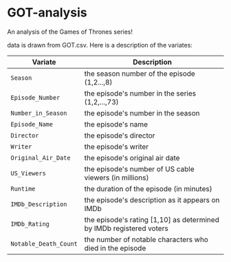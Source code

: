 # GOT-analysis
An analysis of the Games of Thrones series!

data is drawn from GOT.csv. Here is a description of the variates:

Variate               | Description
--------------------- |-----------------------------------------------------
`Season`              | the season number of the episode (1,2...,8)
`Episode_Number`      | the episode's number in the series (1,2,...,73)
`Number_in_Season`    | the episode's number in the season
`Episode_Name`        | the episode's name
`Director`            | the episode's director
`Writer`              | the episode's writer
`Original_Air_Date`   | the episode's original air date
`US_Viewers`          | the episode's number of US cable viewers (in millions)
`Runtime`             | the duration of the episode (in minutes)
`IMDb_Description`    | the episode's description as it appears on IMDb
`IMDb_Rating`         | the episode's rating [1,10] as determined by IMDb registered voters
`Notable_Death_Count` | the number of notable characters who died in the episode

